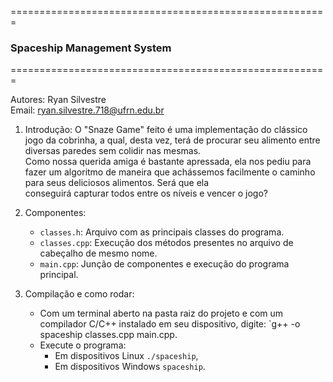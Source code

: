 =======================================================
### Spaceship Management System
=======================================================

Autores: Ryan Silvestre  <br>
Email: ryan.silvestre.718@ufrn.edu.br

1. Introdução:
  O "Snaze Game" feito é uma implementação do clássico jogo da cobrinha, a qual, desta vez, terá de procurar seu alimento entre diversas paredes sem colidir nas mesmas. <br>
Como nossa querida amiga é bastante apressada, ela nos pediu para fazer um algoritmo de maneira que achássemos facilmente o caminho para seus deliciosos alimentos. Será que ela <br>
conseguirá capturar todos entre os níveis e vencer o jogo?
2. Componentes:
   - `classes.h`: Arquivo com as principais classes do programa.
   - `classes.cpp`: Execução dos métodos presentes no arquivo de cabeçalho de mesmo nome.
   - `main.cpp`: Junção de componentes e execução do programa principal.
    
3. Compilação e como rodar:
   - Com um terminal aberto na pasta raiz do projeto e com um compilador C/C++ instalado em seu dispositivo, digite: `g++ -o spaceship classes.cpp main.cpp.
   - Execute o programa:
     - Em dispositivos Linux `./spaceship`,
     - Em dispositivos Windows `spaceship`.
